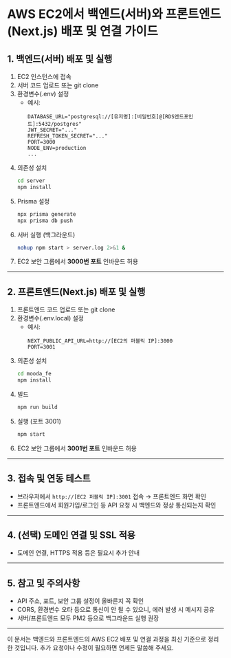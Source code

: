 # AWS EC2에서 백엔드(서버)와 프론트엔드(Next.js) 배포 및 연결 가이드

## 1. 백엔드(서버) 배포 및 실행

1. EC2 인스턴스에 접속
2. 서버 코드 업로드 또는 git clone
3. 환경변수(.env) 설정
   - 예시:
     ```env
     DATABASE_URL="postgresql://[유저명]:[비밀번호]@[RDS엔드포인트]:5432/postgres"
     JWT_SECRET="..."
     REFRESH_TOKEN_SECRET="..."
     PORT=3000
     NODE_ENV=production
     ...
     ```
4. 의존성 설치
   ```bash
   cd server
   npm install
   ```
5. Prisma 설정
   ```bash
   npx prisma generate
   npx prisma db push
   ```
6. 서버 실행 (백그라운드)
   ```bash
   nohup npm start > server.log 2>&1 &
   ```
7. EC2 보안 그룹에서 **3000번 포트** 인바운드 허용

---

## 2. 프론트엔드(Next.js) 배포 및 실행

1. 프론트엔드 코드 업로드 또는 git clone
2. 환경변수(.env.local) 설정
   - 예시:
     ```env
     NEXT_PUBLIC_API_URL=http://[EC2의 퍼블릭 IP]:3000
     PORT=3001
     ```
3. 의존성 설치
   ```bash
   cd mooda_fe
   npm install
   ```
4. 빌드
   ```bash
   npm run build
   ```
5. 실행 (포트 3001)
   ```bash
   npm start
   ```
6. EC2 보안 그룹에서 **3001번 포트** 인바운드 허용

---

## 3. 접속 및 연동 테스트

- 브라우저에서 `http://[EC2 퍼블릭 IP]:3001` 접속 → 프론트엔드 화면 확인
- 프론트엔드에서 회원가입/로그인 등 API 요청 시 백엔드와 정상 통신되는지 확인

---

## 4. (선택) 도메인 연결 및 SSL 적용

- 도메인 연결, HTTPS 적용 등은 필요시 추가 안내

---

## 5. 참고 및 주의사항

- API 주소, 포트, 보안 그룹 설정이 올바른지 꼭 확인
- CORS, 환경변수 오타 등으로 통신이 안 될 수 있으니, 에러 발생 시 메시지 공유
- 서버/프론트엔드 모두 PM2 등으로 백그라운드 실행 권장

---

이 문서는 백엔드와 프론트엔드의 AWS EC2 배포 및 연결 과정을 최신 기준으로 정리한 것입니다. 추가 요청이나 수정이 필요하면 언제든 말씀해 주세요.
